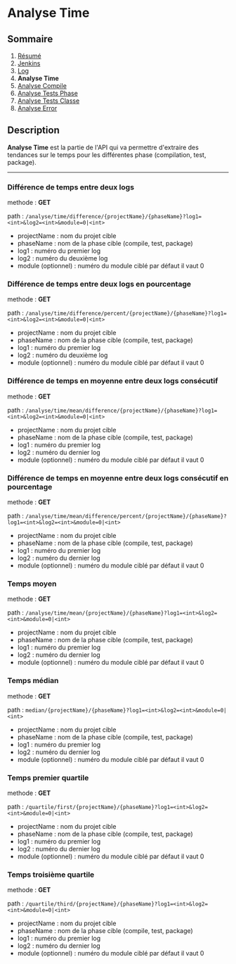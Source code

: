 # Analyse Time

## Sommaire

1. [Résumé](https://github.com/leofrere/PJI-APIRestFull/blob/master/README.md)
2. [Jenkins](https://github.com/leofrere/PJI-APIRestFull/blob/master/doc/Jenkins.md)
3. [Log](https://github.com/leofrere/PJI-APIRestFull/blob/master/doc/Log.md)
4. **Analyse Time**
5. [Analyse Compile](https://github.com/leofrere/PJI-APIRestFull/blob/master/doc/AnalyseCompile.md)
6. [Analyse Tests Phase](https://github.com/leofrere/PJI-APIRestFull/blob/master/doc/AnalyseTestsPhase.md)
7. [Analyse Tests Classe](https://github.com/leofrere/PJI-APIRestFull/blob/master/doc/AnalyseTestsClasse.md)
8. [Analyse Error](https://github.com/leofrere/PJI-APIRestFull/blob/master/doc/AnalyseError.md)

## Description

**Analyse Time** est la partie de l'API qui va permettre d'extraire des tendances sur le temps pour les différentes phase (compilation, test, package).

---

### Différence de temps entre deux logs

methode : **GET**

path : `/analyse/time/difference/{projectName}/{phaseName}?log1=<int>&log2=<int>&module=0|<int>`
- projectName : nom du projet cible
- phaseName : nom de la phase cible (compile, test, package)
- log1 : numéro du premier log
- log2 : numéro du deuxième log
- module (optionnel) : numéro du module ciblé par défaut il vaut 0

### Différence de temps entre deux logs en pourcentage

methode : **GET**

path : `/analyse/time/difference/percent/{projectName}/{phaseName}?log1=<int>&log2=<int>&module=0|<int>`
- projectName : nom du projet cible
- phaseName : nom de la phase cible (compile, test, package)
- log1 : numéro du premier log
- log2 : numéro du deuxième log
- module (optionnel) : numéro du module ciblé par défaut il vaut 0

### Différence de temps en moyenne entre deux logs consécutif

methode : **GET**

path : `/analyse/time/mean/difference/{projectName}/{phaseName}?log1=<int>&log2=<int>&module=0|<int>`
- projectName : nom du projet cible
- phaseName : nom de la phase cible (compile, test, package)
- log1 : numéro du premier log
- log2 : numéro du dernier log
- module (optionnel) : numéro du module ciblé par défaut il vaut 0

### Différence de temps en moyenne entre deux logs consécutif en pourcentage

methode : **GET**

path : `/analyse/time/mean/difference/percent/{projectName}/{phaseName}?log1=<int>&log2=<int>&module=0|<int>`
- projectName : nom du projet cible
- phaseName : nom de la phase cible (compile, test, package)
- log1 : numéro du premier log
- log2 : numéro du dernier log
- module (optionnel) : numéro du module ciblé par défaut il vaut 0

### Temps moyen

methode : **GET**

path : `/analyse/time/mean/{projectName}/{phaseName}?log1=<int>&log2=<int>&module=0|<int>`
- projectName : nom du projet cible
- phaseName : nom de la phase cible (compile, test, package)
- log1 : numéro du premier log
- log2 : numéro du dernier log
- module (optionnel) : numéro du module ciblé par défaut il vaut 0

### Temps médian

methode : **GET**

path : `median/{projectName}/{phaseName}?log1=<int>&log2=<int>&module=0|<int>`
- projectName : nom du projet cible
- phaseName : nom de la phase cible (compile, test, package)
- log1 : numéro du premier log
- log2 : numéro du dernier log
- module (optionnel) : numéro du module ciblé par défaut il vaut 0

### Temps premier quartile

methode : **GET**

path : `/quartile/first/{projectName}/{phaseName}?log1=<int>&log2=<int>&module=0|<int>`
- projectName : nom du projet cible
- phaseName : nom de la phase cible (compile, test, package)
- log1 : numéro du premier log
- log2 : numéro du dernier log
- module (optionnel) : numéro du module ciblé par défaut il vaut 0

### Temps troisième quartile

methode : **GET**

path : `/quartile/third/{projectName}/{phaseName}?log1=<int>&log2=<int>&module=0|<int>`
- projectName : nom du projet cible
- phaseName : nom de la phase cible (compile, test, package)
- log1 : numéro du premier log
- log2 : numéro du dernier log
- module (optionnel) : numéro du module ciblé par défaut il vaut 0